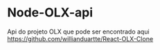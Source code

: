 # Node-OLX-api

Api do projeto OLX que pode ser encontrado aqui https://github.com/willianduartte/React-OLX-Clone
